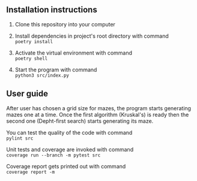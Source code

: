 ## Installation instructions

1. Clone this repository into your computer

2. Install dependencies in project's root directory with command    
`poetry install`    
   
3. Activate the virtual environment with command   
`poetry shell`    
    
4. Start the program with command    
`python3 src/index.py`

## User guide
    
After user has chosen a grid size for mazes, the program starts generating mazes one at a time.
Once the first algorithm (Kruskal's) is ready then the second one (Depht-first search) starts generating its maze.

You can test the quality of the code with command   
`pylint src`    

Unit tests and coverage are invoked with command    
`coverage run --branch -m pytest src`   

Coverage report gets printed out with command   
`coverage report -m`    
 

